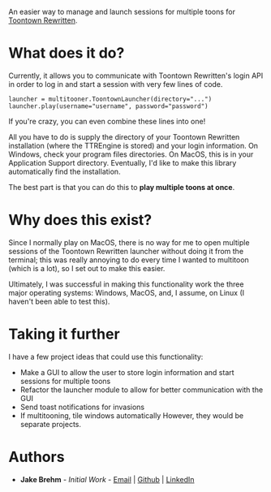 An easier way to manage and launch sessions for multiple toons for [Toontown Rewritten](https://toontownrewritten.com).

# What does it do?

Currently, it allows you to communicate with Toontown Rewritten's login API in order to log in and start a session with very few lines of code.

```
launcher = multitooner.ToontownLauncher(directory="...")
launcher.play(username="username", password="password")
```

If you're crazy, you can even combine these lines into one!

All you have to do is supply the directory of your Toontown Rewritten installation (where the TTREngine is stored) and your login information. On Windows, check your program files directories. On MacOS, this is in your Application Support directory. Eventually, I'd like to make this library automatically find the installation.

The best part is that you can do this to **play multiple toons at once**.

# Why does this exist?

Since I normally play on MacOS, there is no way for me to open multiple sessions of the Toontown Rewritten launcher without doing it from the terminal; this was really annoying to do every time I wanted to multitoon (which is a lot), so I set out to make this easier.

Ultimately, I was successful in making this functionality work the three major operating systems: Windows, MacOS, and, I assume, on Linux (I haven't been able to test this).

# Taking it further

I have a few project ideas that could use this functionality:
<!-- - Make a menu bar app for MacOS  -->
- Make a GUI to allow the user to store login information and start sessions for multiple toons
- Refactor the launcher module to allow for better communication with the GUI
- Send toast notifications for invasions
- If multitooning, tile windows automatically
However, they would be separate projects.

# Authors
- **Jake Brehm** - *Initial Work* - [Email](mailto:mail@jakebrehm.com) | [Github](http://github.com/jakebrehm) | [LinkedIn](http://linkedin.com/in/jacobbrehm)